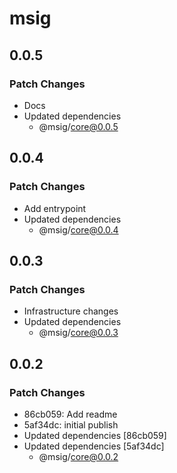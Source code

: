 # msig

## 0.0.5

### Patch Changes

- Docs
- Updated dependencies
  - @msig/core@0.0.5

## 0.0.4

### Patch Changes

- Add entrypoint
- Updated dependencies
  - @msig/core@0.0.4

## 0.0.3

### Patch Changes

- Infrastructure changes
- Updated dependencies
  - @msig/core@0.0.3

## 0.0.2

### Patch Changes

- 86cb059: Add readme
- 5af34dc: initial publish
- Updated dependencies [86cb059]
- Updated dependencies [5af34dc]
  - @msig/core@0.0.2
